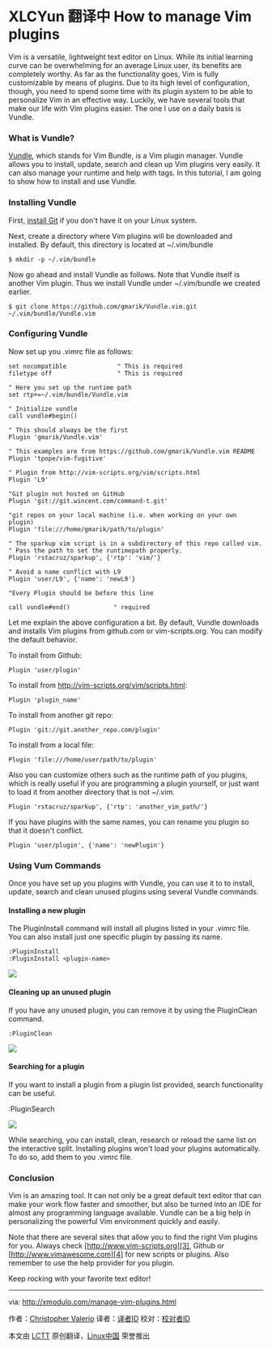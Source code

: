 XLCYun 翻译中
How to manage Vim plugins
================================================================================
Vim is a versatile, lightweight text editor on Linux. While its initial learning curve can be overwhelming for an average Linux user, its benefits are completely worthy. As far as the functionality goes, Vim is fully customizable by means of plugins. Due to its high level of configuration, though, you need to spend some time with its plugin system to be able to personalize Vim in an effective way. Luckily, we have several tools that make our life with Vim plugins easier. The one I use on a daily basis is Vundle.

### What is Vundle? ###

[Vundle][1], which stands for Vim Bundle, is a Vim plugin manager. Vundle allows you to install, update, search and clean up Vim plugins very easily. It can also manage your runtime and help with tags. In this tutorial, I am going to show how to install and use Vundle.

### Installing Vundle ###

First, [install Git][2] if you don't have it on your Linux system.

Next, create a directory where Vim plugins will be downloaded and installed. By default, this directory is located at ~/.vim/bundle

    $ mkdir -p ~/.vim/bundle 

Now go ahead and install Vundle as follows. Note that Vundle itself is another Vim plugin. Thus we install Vundle under ~/.vim/bundle we created earlier.

    $ git clone https://github.com/gmarik/Vundle.vim.git ~/.vim/bundle/Vundle.vim 

### Configuring Vundle ###

Now set up you .vimrc file as follows:

    set nocompatible              " This is required
    filetype off                  " This is required
     
    " Here you set up the runtime path
    set rtp+=~/.vim/bundle/Vundle.vim
     
    " Initialize vundle
    call vundle#begin()
     
    " This should always be the first
    Plugin 'gmarik/Vundle.vim'
     
    " This examples are from https://github.com/gmarik/Vundle.vim README
    Plugin 'tpope/vim-fugitive'
     
    " Plugin from http://vim-scripts.org/vim/scripts.html
    Plugin 'L9'
     
    "Git plugin not hosted on GitHub
    Plugin 'git://git.wincent.com/command-t.git'
     
    "git repos on your local machine (i.e. when working on your own plugin)
    Plugin 'file:///home/gmarik/path/to/plugin'
     
    " The sparkup vim script is in a subdirectory of this repo called vim.
    " Pass the path to set the runtimepath properly.
    Plugin 'rstacruz/sparkup', {'rtp': 'vim/'}
     
    " Avoid a name conflict with L9
    Plugin 'user/L9', {'name': 'newL9'}
     
    "Every Plugin should be before this line
     
    call vundle#end()            " required

Let me explain the above configuration a bit. By default, Vundle downloads and installs Vim plugins from github.com or vim-scripts.org. You can modify the default behavior.

To install from Github:
	
    Plugin 'user/plugin'

To install from http://vim-scripts.org/vim/scripts.html:
	
    Plugin 'plugin_name'

To install from another git repo:
	
    Plugin 'git://git.another_repo.com/plugin'

To install from a local file:

    Plugin 'file:///home/user/path/to/plugin'

Also you can customize others such as the runtime path of you plugins, which is really useful if you are programming a plugin yourself, or just want to load it from another directory that is not ~/.vim.

    Plugin 'rstacruz/sparkup', {'rtp': 'another_vim_path/'}

If you have plugins with the same names, you can rename you plugin so that it doesn't conflict.

    Plugin 'user/plugin', {'name': 'newPlugin'}

### Using Vum Commands ###

Once you have set up you plugins with Vundle, you can use it to to install, update, search and clean unused plugins using several Vundle commands.

#### Installing a new plugin ####

The PluginInstall command will install all plugins listed in your .vimrc file. You can also install just one specific plugin by passing its name.
	
    :PluginInstall
    :PluginInstall <plugin-name>

![](https://farm1.staticflickr.com/559/18998707843_438cd55463_c.jpg)

#### Cleaning up an unused plugin ####

If you have any unused plugin, you can remove it by using the PluginClean command.
	
    :PluginClean

![](https://farm4.staticflickr.com/3814/19433047689_17d9822af6_c.jpg)

#### Searching for a plugin ####

If you want to install a plugin from a plugin list provided, search functionality can be useful.
	
:PluginSearch <text-list>

![](https://farm1.staticflickr.com/541/19593459846_75b003443d_c.jpg)

While searching, you can install, clean, research or reload the same list on the interactive split. Installing plugins won't load your plugins automatically. To do so, add them to you .vimrc file.

### Conclusion ###

Vim is an amazing tool. It can not only be a great default text editor that can make your work flow faster and smoother, but also be turned into an IDE for almost any programming language available. Vundle can be a big help in personalizing the powerful Vim environment quickly and easily.

Note that there are several sites that allow you to find the right Vim plugins for you. Always check [http://www.vim-scripts.org][3], Github or [http://www.vimawesome.com][4] for new scripts or plugins. Also remember to use the help provider for you plugin.

Keep rocking with your favorite text editor!

--------------------------------------------------------------------------------

via: http://xmodulo.com/manage-vim-plugins.html

作者：[Christopher Valerio][a]
译者：[译者ID](https://github.com/译者ID)
校对：[校对者ID](https://github.com/校对者ID)

本文由 [LCTT](https://github.com/LCTT/TranslateProject) 原创翻译，[Linux中国](https://linux.cn/) 荣誉推出

[a]:http://xmodulo.com/author/valerio
[1]:https://github.com/VundleVim/Vundle.vim
[2]:http://ask.xmodulo.com/install-git-linux.html
[3]:http://www.vim-scripts.org/
[4]:http://www.vimawesome.com/
